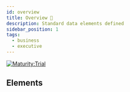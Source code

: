 ```yaml
---
id: overview
title: Overview 🔬
description: Standard data elements defined
sidebar_position: 1
tags:
  - business
  - executive
---
```


[![Maturity:Trial](https://img.shields.io/badge/Maturity-Draft-yellow)](/docs/standard#maturity)

## Elements
